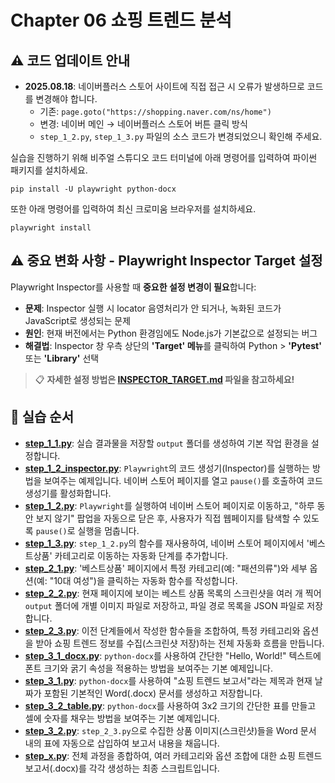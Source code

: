 # Chapter 06 쇼핑 트렌드 분석

## ⚠️ 코드 업데이트 안내
- **2025.08.18**: 네이버플러스 스토어 사이트에 직접 접근 시 오류가 발생하므로 코드를 변경해야 합니다.
  - 기존: `page.goto("https://shopping.naver.com/ns/home")`
  - 변경: 네이버 메인 → 네이버플러스 스토어 버튼 클릭 방식
  - `step_1_2.py`, `step_1_3.py` 파일의 소스 코드가 변경되었으니 확인해 주세요.

실습을 진행하기 위해 비주얼 스튜디오 코드 터미널에 아래 명령어를 입력하여 파이썬 패키지를 설치하세요.

```shell
pip install -U playwright python-docx
```

또한 아래 명령어를 입력하여 최신 크로미움 브라우저를 설치하세요.

```shell
playwright install
```

## ⚠️ 중요 변화 사항 - Playwright Inspector Target 설정

Playwright Inspector를 사용할 때 **중요한 설정 변경이 필요**합니다:

- **문제**: Inspector 실행 시 locator 음영처리가 안 되거나, 녹화된 코드가 JavaScript로 생성되는 문제
- **원인**: 현재 버전에서는 Python 환경임에도 Node.js가 기본값으로 설정되는 버그
- **해결법**: Inspector 창 우측 상단의 **'Target' 메뉴**를 클릭하여 Python > **'Pytest'** 또는 **'Library'** 선택

> 📋 **자세한 설정 방법은 [INSPECTOR_TARGET.md](../INSPECTOR_TARGET.md) 파일을 참고하세요!**

## 🚀 실습 순서
*   **[step_1_1.py](step_1_1.py)**: 실습 결과물을 저장할 `output` 폴더를 생성하여 기본 작업 환경을 설정합니다.
*   **[step_1_2_inspector.py](step_1_2_inspector.py)**: `Playwright`의 코드 생성기(Inspector)를 실행하는 방법을 보여주는 예제입니다. 네이버 스토어 페이지를 열고 `pause()`를 호출하여 코드 생성기를 활성화합니다.
*   **[step_1_2.py](step_1_2.py)**: `Playwright`를 실행하여 네이버 스토어 페이지로 이동하고, "하루 동안 보지 않기" 팝업을 자동으로 닫은 후, 사용자가 직접 웹페이지를 탐색할 수 있도록 `pause()`로 실행을 멈춥니다.
*   **[step_1_3.py](step_1_3.py)**: `step_1_2.py`의 함수를 재사용하여, 네이버 스토어 페이지에서 '베스트상품' 카테고리로 이동하는 자동화 단계를 추가합니다.
*   **[step_2_1.py](step_2_1.py)**: '베스트상품' 페이지에서 특정 카테고리(예: "패션의류")와 세부 옵션(예: "10대 여성")을 클릭하는 자동화 함수를 작성합니다.
*   **[step_2_2.py](step_2_2.py)**: 현재 페이지에 보이는 베스트 상품 목록의 스크린샷을 여러 개 찍어 `output` 폴더에 개별 이미지 파일로 저장하고, 파일 경로 목록을 JSON 파일로 저장합니다.
*   **[step_2_3.py](step_2_3.py)**: 이전 단계들에서 작성한 함수들을 조합하여, 특정 카테고리와 옵션을 받아 쇼핑 트렌드 정보를 수집(스크린샷 저장)하는 전체 자동화 흐름을 만듭니다.
*   **[step_3_1_docx.py](step_3_1_docx.py)**: `python-docx`를 사용하여 간단한 "Hello, World!" 텍스트에 폰트 크기와 굵기 속성을 적용하는 방법을 보여주는 기본 예제입니다.
*   **[step_3_1.py](step_3_1.py)**: `python-docx`를 사용하여 "쇼핑 트렌드 보고서"라는 제목과 현재 날짜가 포함된 기본적인 Word(.docx) 문서를 생성하고 저장합니다.
*   **[step_3_2_table.py](step_3_2_table.py)**: `python-docx`를 사용하여 3x2 크기의 간단한 표를 만들고 셀에 숫자를 채우는 방법을 보여주는 기본 예제입니다.
*   **[step_3_2.py](step_3_2.py)**: `step_2_3.py`으로 수집한 상품 이미지(스크린샷)들을 Word 문서 내의 표에 자동으로 삽입하여 보고서 내용을 채웁니다.
*   **[step_x.py](step_x.py)**: 전체 과정을 종합하여, 여러 카테고리와 옵션 조합에 대한 쇼핑 트렌드 보고서(.docx)를 각각 생성하는 최종 스크립트입니다.
